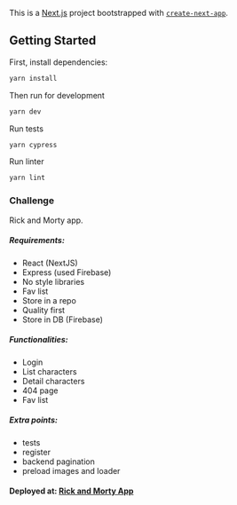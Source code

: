 This is a [Next.js](https://nextjs.org/) project bootstrapped with [`create-next-app`](https://github.com/vercel/next.js/tree/canary/packages/create-next-app).

## Getting Started

First, install dependencies:

```bash
yarn install
```

Then run for development

```bash
yarn dev
```

Run tests

```bash
yarn cypress
```

Run linter

```bash
yarn lint
```

### Challenge

Rick and Morty app.

##### Requirements:

- React (NextJS)
- Express (used Firebase)
- No style libraries
- Fav list
- Store in a repo
- Quality first
- Store in DB (Firebase)

##### Functionalities:

- Login
- List characters
- Detail characters
- 404 page
- Fav list

##### Extra points:

- tests
- register
- backend pagination
- preload images and loader

#### Deployed at: [Rick and Morty App](https://rick-and-morty-app-polescalera.vercel.app/)
